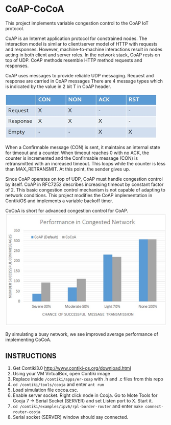 # CoAP-CoCoA
This project implements variable congestion control to the CoAP IoT protocol.

CoAP is an Internet application protocol for constrained nodes.
The interaction model is similar to client/server model of HTTP with requests and responses. 
However, machine-to-machine interactions result in nodes acting in both client and server roles.
In the network stack, CoAP rests on top of UDP.
CoAP methods resemble HTTP method requests and responses.

CoAP uses messages to provide reliable UDP messaging.
Request and response are carried in CoAP messages
There are 4 message types which is indicated by the value in 2 bit T in CoAP header.

![](img/coap-message.jpg)

When a Confirmable message (CON) is sent, it maintains an internal state for timeout and a counter.
When timeout reaches 0 with no ACK, the counter is incremented and the Confirmable message (CON) is retransmitted with an increased timeout. This loops while the counter is less than MAX_RETRANSMIT.
At this point, the sender gives up.

Since CoAP operates on top of UDP, CoAP must handle congestion control by itself.
CoAP in RFC7252 describes increasing timeout by constant factor of 2. 
This basic congestion control mechanism is not capable of adapting to network conditions.
This project modifies the CoAP implementation in ContikiOS and implements a variable backoff timer.

CoCoA is short for advanced congestion control for CoAP.
![](img/results.jpg)

By simulating a busy network, we see improved average performance of implementing CoCoA.

## INSTRUCTIONS ##
1) Get Contiki3.0 http://www.contiki-os.org/download.html
2) Using your VM VirtualBox, open Contiki image 
3) Replace inside `/contiki/apps/er-coap` with .h and .c files from this repo
4) `cd /contiki/tools/cooja` and enter `ant run`
5) Load simulation file cocoa.csc.
6) Enable server socket. Right click node in Cooja.
Go to Mote Tools for Cooja 7 -> Serial Socket (SERVER) and set Listen port to X. Start it.
7) `cd /contiki/examples/ipv6/rpl-border-router` and enter `make connect-router-cooja`
8) Serial socket (SERVER) window should say connected.

